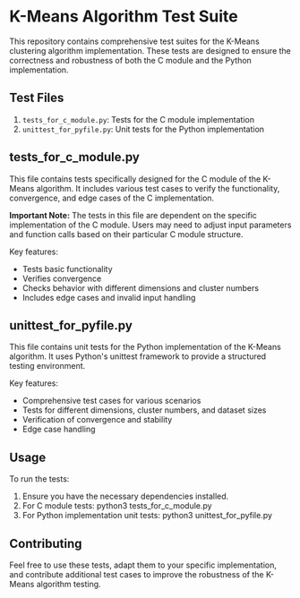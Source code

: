 # K-Means Algorithm Test Suite

This repository contains comprehensive test suites for the K-Means clustering algorithm implementation. These tests are designed to ensure the correctness and robustness of both the C module and the Python implementation.

## Test Files

1. `tests_for_c_module.py`: Tests for the C module implementation
2. `unittest_for_pyfile.py`: Unit tests for the Python implementation

## tests_for_c_module.py

This file contains tests specifically designed for the C module of the K-Means algorithm. It includes various test cases to verify the functionality, convergence, and edge cases of the C implementation.

**Important Note:** The tests in this file are dependent on the specific implementation of the C module. Users may need to adjust input parameters and function calls based on their particular C module structure.

Key features:
- Tests basic functionality
- Verifies convergence
- Checks behavior with different dimensions and cluster numbers
- Includes edge cases and invalid input handling

## unittest_for_pyfile.py

This file contains unit tests for the Python implementation of the K-Means algorithm. It uses Python's unittest framework to provide a structured testing environment.

Key features:
- Comprehensive test cases for various scenarios
- Tests for different dimensions, cluster numbers, and dataset sizes
- Verification of convergence and stability
- Edge case handling

## Usage

To run the tests:

1. Ensure you have the necessary dependencies installed.
2. For C module tests: python3 tests_for_c_module.py
3. For Python implementation unit tests: python3 unittest_for_pyfile.py


## Contributing

Feel free to use these tests, adapt them to your specific implementation, and contribute additional test cases to improve the robustness of the K-Means algorithm testing.


